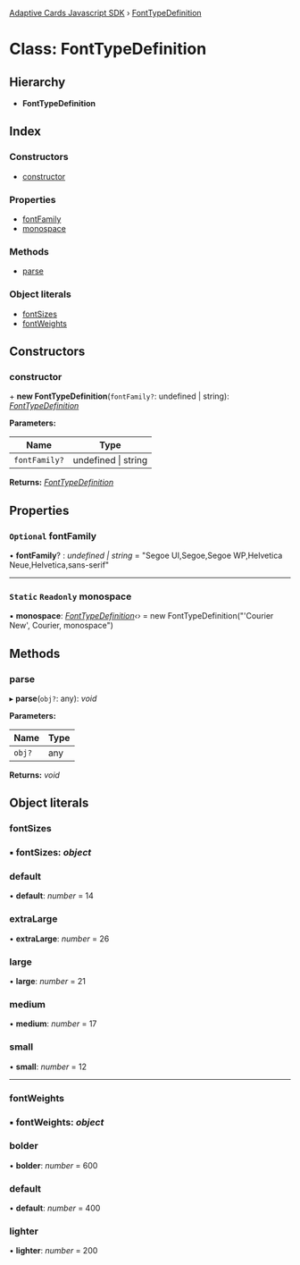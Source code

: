 [Adaptive Cards Javascript SDK](../README.md) › [FontTypeDefinition](fonttypedefinition.md)

# Class: FontTypeDefinition

## Hierarchy

* **FontTypeDefinition**

## Index

### Constructors

* [constructor](fonttypedefinition.md#constructor)

### Properties

* [fontFamily](fonttypedefinition.md#optional-fontfamily)
* [monospace](fonttypedefinition.md#static-readonly-monospace)

### Methods

* [parse](fonttypedefinition.md#parse)

### Object literals

* [fontSizes](fonttypedefinition.md#fontsizes)
* [fontWeights](fonttypedefinition.md#fontweights)

## Constructors

###  constructor

\+ **new FontTypeDefinition**(`fontFamily?`: undefined | string): *[FontTypeDefinition](fonttypedefinition.md)*

**Parameters:**

Name | Type |
------ | ------ |
`fontFamily?` | undefined &#124; string |

**Returns:** *[FontTypeDefinition](fonttypedefinition.md)*

## Properties

### `Optional` fontFamily

• **fontFamily**? : *undefined | string* = "Segoe UI,Segoe,Segoe WP,Helvetica Neue,Helvetica,sans-serif"

___

### `Static` `Readonly` monospace

▪ **monospace**: *[FontTypeDefinition](fonttypedefinition.md)‹›* = new FontTypeDefinition("'Courier New', Courier, monospace")

## Methods

###  parse

▸ **parse**(`obj?`: any): *void*

**Parameters:**

Name | Type |
------ | ------ |
`obj?` | any |

**Returns:** *void*

## Object literals

###  fontSizes

### ▪ **fontSizes**: *object*

###  default

• **default**: *number* = 14

###  extraLarge

• **extraLarge**: *number* = 26

###  large

• **large**: *number* = 21

###  medium

• **medium**: *number* = 17

###  small

• **small**: *number* = 12

___

###  fontWeights

### ▪ **fontWeights**: *object*

###  bolder

• **bolder**: *number* = 600

###  default

• **default**: *number* = 400

###  lighter

• **lighter**: *number* = 200
